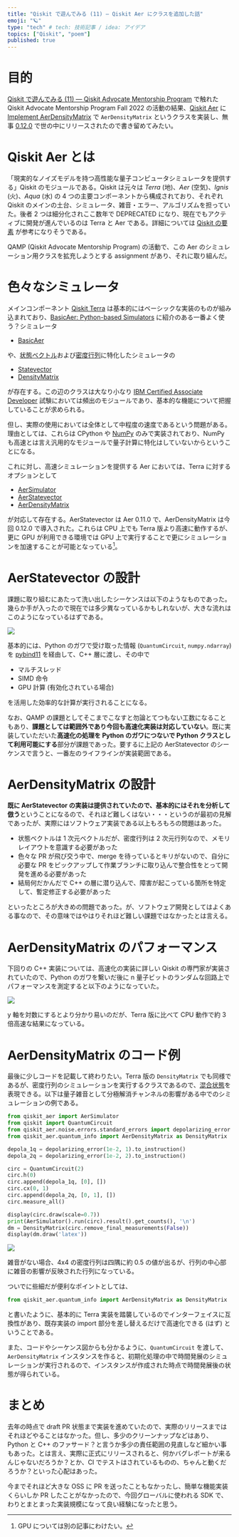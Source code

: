 ```yaml
---
title: "Qiskit で遊んでみる (11) — Qiskit Aer にクラスを追加した話"
emoji: "🪐"
type: "tech" # tech: 技術記事 / idea: アイデア
topics: ["Qiskit", "poem"]
published: true
---
```


# 目的

[Qiskit で遊んでみる (11) — Qiskit Advocate Mentorship Program](/derwind/articles/dwd-qiskit11) で触れた Qiskit Advocate Mentorship Program Fall 2022 の活動の結果、[Qiskit Aer](https://github.com/Qiskit/qiskit-aer) に [Implement AerDensityMatrix](https://github.com/Qiskit/qiskit-aer/pull/1732) で `AerDensityMatrix` というクラスを実装し、無事 [0.12.0](https://github.com/Qiskit/qiskit-aer/releases/tag/0.12.0) で世の中にリリースされたので書き留めてみたい。

# Qiskit Aer とは

「現実的なノイズモデルを持つ高性能な量子コンピュータシミュレータを提供する」Qiskit のモジュールである。Qiskit は元々は _Terra_ (地)、_Aer_ (空気)、_Ignis_ (火)、_Aqua_ (水) の 4 つの主要コンポーネントから構成されており、それぞれ Qiskit のメインの土台、シミュレータ、雑音・エラー、アルゴリズムを担っていた。後者 2 つは細分化されここ数年で DEPRECATED になり、現在でもアクティブに開発が進んでいるのは Terra と Aer である。詳細については [Qiskit の要素](https://qiskit.org/documentation/locale/ja/the_elements.html) が参考になりそうである。

QAMP (Qiskit Advocate Mentorship Program) の活動で、この Aer のシミュレーション用クラスを拡充しようとする assignment があり、それに取り組んだ。

# 色々なシミュレータ

メインコンポーネント [Qiskit Terra](https://github.com/Qiskit/qiskit-terra) は基本的にはベーシックな実装のものが組み込まれており、[BasicAer: Python-based Simulators](https://qiskit.org/documentation/apidoc/providers_basicaer.html) に紹介のある一番よく使う？シミュレータ

- [BasicAer](https://github.com/Qiskit/qiskit-terra/blob/0.23.3/qiskit/providers/basicaer/__init__.py#L73)

や、[状態ベクトル](https://ja.wikipedia.org/wiki/%E9%87%8F%E5%AD%90%E7%8A%B6%E6%85%8B)および[密度行列](https://ja.wikipedia.org/wiki/%E5%AF%86%E5%BA%A6%E8%A1%8C%E5%88%97)に特化したシミュレータの

- [Statevector](https://github.com/Qiskit/qiskit-terra/blob/0.23.3/qiskit/quantum_info/states/statevector.py)
- [DensityMatrix](https://github.com/Qiskit/qiskit-terra/blob/0.23.3/qiskit/quantum_info/states/densitymatrix.py)

が存在する。この辺のクラスは大なり小なり [IBM Certified Associate Developer](https://www.ibm.com/training/certification/C0010300) 試験においては頻出のモジュールであり、基本的な機能について把握していることが求められる。

但し、実際の使用においては全体として中程度の速度であるという問題がある。理由としては、これらは CPython や [NumPy](https://numpy.org/) のみで実装されており、NumPy も高速とは言え汎用的なモジュールで量子計算に特化はしていないからということになる。

これに対し、高速シミュレーションを提供する Aer においては、Terra に対するオプションとして

- [AerSimulator](https://github.com/Qiskit/qiskit-aer/blob/0.12.0/qiskit_aer/backends/aer_simulator.py)
- [AerStatevector](https://github.com/Qiskit/qiskit-aer/blob/0.12.0/qiskit_aer/quantum_info/states/aer_statevector.py)
- [AerDensityMatrix](https://github.com/Qiskit/qiskit-aer/blob/0.12.0/qiskit_aer/quantum_info/states/aer_densitymatrix.py)

が対応して存在する。AerStatevector は Aer 0.11.0 で、AerDensityMatrix は今回 0.12.0 で導入された。これらは CPU 上でも Terra 版より高速に動作するが、更に GPU が利用できる環境では GPU 上で実行することで更にシミュレーションを加速することが可能となっている[^1]。

[^1]: GPU については別の記事にわけたい。

# AerStatevector の設計

課題に取り組むにあたって洗い出したシーケンスは以下のようなものであった。幾らか手が入ったので現在では多少異なっているかもしれないが、大きな流れはこのようになっているはずである。

![](/images/dwd-qiskit12/001.png)

基本的には、Python のガワで受け取った情報 (`QuantumCircuit`, `numpy.ndarray`) を [pybind11](https://github.com/pybind/pybind11) を経由して、C++ 層に渡し、その中で

- マルチスレッド
- SIMD 命令
- GPU 計算 (有効化されている場合)

を活用した効率的な計算が実行されることになる。

なお、QAMP の課題としてそこまでこなすと勿論とてつもない工数になることもあり、**課題としては範囲外であり今回も高速化実装は対応していない**。既に実装していただいた**高速化の処理を Python のガワにつないで Python クラスとして利用可能にする**部分が課題であった。要するに上記の AerStatevector のシーケンスで言うと、一番左のライフラインが実装範囲である。

# AerDensityMatrix の設計

**既に AerStatevector の実装は提供されていたので、基本的にはそれを分析して倣う**ということになるので、それほど難しくはない・・・というのが最初の見解であったが、実際にはソフトウェア実装である以上もろもろの問題はあった。

- 状態ベクトルは 1 次元ベクトルだが、密度行列は 2 次元行列なので、メモリレイアウトを意識する必要があった
- 色々な PR が飛び交う中で、merge を待っているとキリがないので、自分に必要な PR をピックアップして作業ブランチに取り込んで整合性をとって開発を進める必要があった
- 結局何だかんだで C++ の層に潜り込んで、障害が起こっている箇所を特定して、暫定修正する必要があった

といったところが大きめの問題であった。が、ソフトウェア開発としてはよくある事なので、その意味ではやはりそれほど難しい課題ではなかったとは言える。

# AerDensityMatrix のパフォーマンス

下回りの C++ 実装については、高速化の実装に詳しい Qiskit の専門家が実装されていたので、Python のガワを繋いだ後に n 量子ビットのランダムな回路上でパフォーマンスを測定すると以下のようになっていた。

![](/images/dwd-qiskit12/002.png)

y 軸を対数にするとより分かり易いのだが、Terra 版に比べて CPU 動作で約 3 倍高速な結果になっている。

# AerDensityMatrix のコード例

最後に少しコードを記載して終わりたい。Terra 版の `DensityMatrix` でも同様であるが、密度行列のシミュレーションを実行するクラスであるので、[混合状態](https://ja.wikipedia.org/wiki/%E9%87%8F%E5%AD%90%E7%8A%B6%E6%85%8B#%E6%B7%B7%E5%90%88%E7%8A%B6%E6%85%8B)を表現できる。以下は量子雑音として分極解消チャンネルの影響がある中でのシミュレーションの例である。

```python
from qiskit_aer import AerSimulator
from qiskit import QuantumCircuit
from qiskit_aer.noise.errors.standard_errors import depolarizing_error
from qiskit_aer.quantum_info import AerDensityMatrix as DensityMatrix

depola_1q = depolarizing_error(1e-2, 1).to_instruction()
depola_2q = depolarizing_error(1e-2, 2).to_instruction()

circ = QuantumCircuit(2)
circ.h(0)
circ.append(depola_1q, [0], [])
circ.cx(0, 1)
circ.append(depola_2q, [0, 1], [])
circ.measure_all()

display(circ.draw(scale=0.7))
print(AerSimulator().run(circ).result().get_counts(), '\n')
dm = DensityMatrix(circ.remove_final_measurements(False))
display(dm.draw('latex'))
```

![](/images/dwd-qiskit12/003.png)

雑音がない場合、4x4 の密度行列は四隅に約 0.5 の値が出るが、行列の中心部に雑音の影響が反映された行列になっている。

ついでに些細だが便利なポイントとしては、

```python
from qiskit_aer.quantum_info import AerDensityMatrix as DensityMatrix
```

と書いたように、基本的に Terra 実装を踏襲しているのでインターフェイスに互換性があり、既存実装の import 部分を差し替えるだけで高速化できる (はず) ということである。

また、コードやシーケンス図からも分かるように、`QuantumCircuit` を渡して、`AerDensityMatrix` インスタンスを作ると、初期化処理の中で時間発展のシミュレーションが実行されるので、インスタンスが作成された時点で時間発展後の状態が得られている。

# まとめ

去年の時点で draft PR 状態まで実装を進めていたので、実際のリリースまではそれほどやることはなかった。但し、多少のクリーンナップなどはあり、Python と C++ のファサード？と言うか多少の責任範囲の見直しなど細かい事もあった。とは言え、実際に正式にリリースされると、何かバグレポートが来るんじゃないだろうか？とか、CI でテストはされているものの、ちゃんと動くだろうか？といった心配はあった。

今までそれほど大きな OSS に PR を送ったこともなかったし、簡単な機能実装くらいしか PR したことがなかったので、今回グローバルに使われる SDK で、わりとまとまった実装規模になって良い経験になったと思う。
